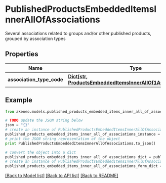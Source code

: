# PublishedProductsEmbeddedItemsInnerAllOfAssociations

Several associations related to groups and/or other published products, grouped by association types

## Properties
Name | Type | Description | Notes
------------ | ------------- | ------------- | -------------
**association_type_code** | [**Dict[str, ProductsEmbeddedItemsInnerAllOf1AssociationsValue]**](ProductsEmbeddedItemsInnerAllOf1AssociationsValue.md) |  | [optional] 

## Example

```python
from akeneo.models.published_products_embedded_items_inner_all_of_associations import PublishedProductsEmbeddedItemsInnerAllOfAssociations

# TODO update the JSON string below
json = "{}"
# create an instance of PublishedProductsEmbeddedItemsInnerAllOfAssociations from a JSON string
published_products_embedded_items_inner_all_of_associations_instance = PublishedProductsEmbeddedItemsInnerAllOfAssociations.from_json(json)
# print the JSON string representation of the object
print PublishedProductsEmbeddedItemsInnerAllOfAssociations.to_json()

# convert the object into a dict
published_products_embedded_items_inner_all_of_associations_dict = published_products_embedded_items_inner_all_of_associations_instance.to_dict()
# create an instance of PublishedProductsEmbeddedItemsInnerAllOfAssociations from a dict
published_products_embedded_items_inner_all_of_associations_form_dict = published_products_embedded_items_inner_all_of_associations.from_dict(published_products_embedded_items_inner_all_of_associations_dict)
```
[[Back to Model list]](../README.md#documentation-for-models) [[Back to API list]](../README.md#documentation-for-api-endpoints) [[Back to README]](../README.md)


